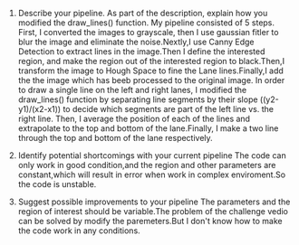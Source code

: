 1. Describe your pipeline. As part of the description, explain how you modified the draw_lines() function.
   My pipeline consisted of 5 steps. First, I converted the images to grayscale, then I use gaussian fitler to blur the image and eliminate the noise.Nextly,I use Canny Edge Detection to extract lines in the image.Then  I define the interested region, and make the region out of the interested region to black.Then,I transform the image to Hough Space to fine the Lane lines.Finally,I add the the image which has beeb processed to the original image.
   In order to draw a single line on the left and right lanes, I modified the draw_lines() function by separating line segments by their slope ((y2-y1)/(x2-x1)) to decide which segments are part of the left line vs. the right line.  Then, I average the position of each of the lines and extrapolate to the top and bottom of the lane.Finally, I make a two line through the top and bottom of the lane respectively.



2. Identify potential shortcomings with your current pipeline
   The code can only work in good condition,and the region and other parameters are constant,which will result in error when work in complex enviroment.So the code is unstable. 

3. Suggest possible improvements to your pipeline
   The parameters and the region of interest should be variable.The problem of the challenge vedio can be solved by modify the paremeters.But I don't know how to make the code work in any conditions.

  